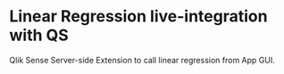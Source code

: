  # Linear Regression live-integration with QS
 
 Qlik Sense Server-side Extension to call linear regression from App GUI.
 
 
